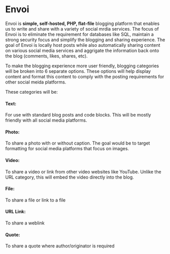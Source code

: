# Envoi

Envoi is **simple, self-hosted, PHP, flat-file** blogging platform that enables us to write and share with a variety of social mrdia services.  The focus of Envoi is to eliminate the requirement for databases like SQL, maintain a strong security focus and simplify the blogging and sharing experience.  The goal of Envoi is locally host posts while also automatically sharing content on various social media services and aggrigate the information back onto the blog (comments, likes, shares, etc).

To make the blogging experience more user friendly, blogging categories will be broken into 6 separate options.  These options will help display content and format this content to comply with the posting requirements for other social meida platforms.  

These categories will be:

#### Text:
For use with standard blog posts and code blocks.  This will be mostly friendly with all social media platforms.

#### Photo:
To share a photo with or without caption.  The goal would be to target formatting for social media platforms that focus on images.

#### Video:
To share a video or link from other video websites like YouTube.  Unlike the URL category, this will embed the video directly into the blog.

#### File:
To share a file or link to a file

#### URL Link:
To share a weblink

#### Quote:
To share a quote where author/originator is required

